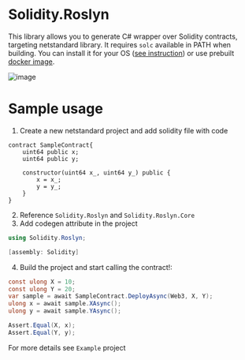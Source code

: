 # Solidity.Roslyn

This library allows you to generate C# wrapper over Solidity contracts, targeting netstandard library. 
It requires `solc` available in PATH when building.
You can install it for your OS ([see instruction](https://solidity.readthedocs.io/en/v0.4.25/installing-solidity.html)) or use prebuilt [docker image](https://hub.docker.com/r/pzixel/solidity-dotnet/).

![image](https://user-images.githubusercontent.com/11201122/56217716-604e7600-606c-11e9-960e-3ee7fa097f3d.png)


# Sample usage

1. Create a new netstandard project and add solidity file with code

```solidity
contract SampleContract{
    uint64 public x;
    uint64 public y;

    constructor(uint64 x_, uint64 y_) public {
        x = x_;
        y = y_;
    }
}
```

2. Reference `Solidity.Roslyn` and `Solidity.Roslyn.Core`
3. Add codegen attribute in the project

```cs
using Solidity.Roslyn;

[assembly: Solidity]
```

4. Build the project and start calling the contract!:

```cs
const ulong X = 10;
const ulong Y = 20;
var sample = await SampleContract.DeployAsync(Web3, X, Y);
ulong x = await sample.XAsync();
ulong y = await sample.YAsync();

Assert.Equal(X, x);
Assert.Equal(Y, y);
```

For more details see `Example` project


